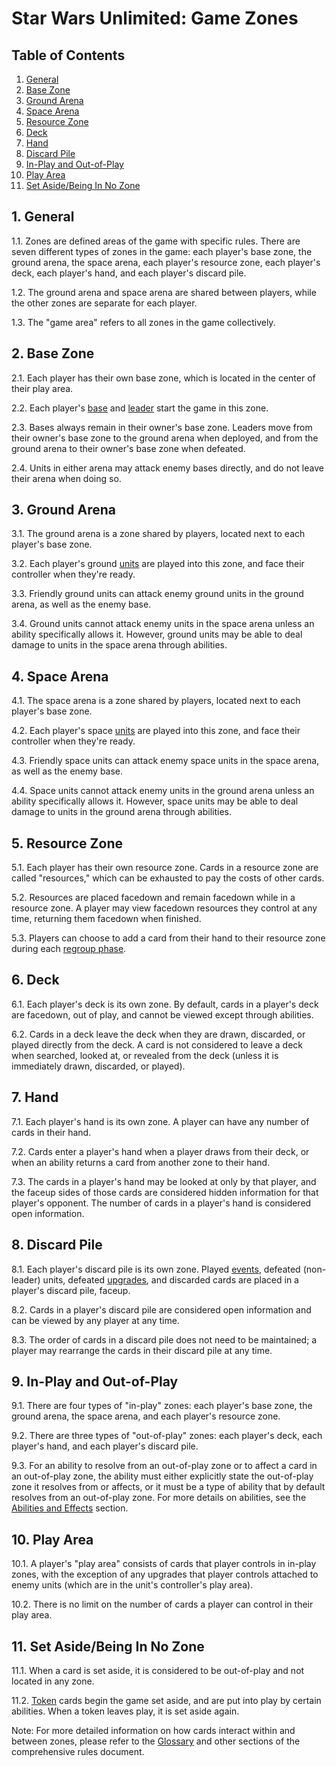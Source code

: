 # Star Wars Unlimited: Game Zones

## Table of Contents
1. [General](#1-general)
2. [Base Zone](#2-base-zone)
3. [Ground Arena](#3-ground-arena)
4. [Space Arena](#4-space-arena)
5. [Resource Zone](#5-resource-zone)
6. [Deck](#6-deck)
7. [Hand](#7-hand)
8. [Discard Pile](#8-discard-pile)
9. [In-Play and Out-of-Play](#9-in-play-and-out-of-play)
10. [Play Area](#10-play-area)
11. [Set Aside/Being In No Zone](#11-set-asidebeing-in-no-zone)

## 1. General
1.1. Zones are defined areas of the game with specific rules. There are seven different types of zones in the game: each player's base zone, the ground arena, the space arena, each player's resource zone, each player's deck, each player's hand, and each player's discard pile.

1.2. The ground arena and space arena are shared between players, while the other zones are separate for each player.

1.3. The "game area" refers to all zones in the game collectively.

## 2. Base Zone
2.1. Each player has their own base zone, which is located in the center of their play area.

2.2. Each player's [base](card-types.md#2-base) and [leader](card-types.md#4-leader) start the game in this zone.

2.3. Bases always remain in their owner's base zone. Leaders move from their owner's base zone to the ground arena when deployed, and from the ground arena to their owner's base zone when defeated.

2.4. Units in either arena may attack enemy bases directly, and do not leave their arena when doing so.

## 3. Ground Arena
3.1. The ground arena is a zone shared by players, located next to each player's base zone.

3.2. Each player's ground [units](card-types.md#5-unit) are played into this zone, and face their controller when they're ready.

3.3. Friendly ground units can attack enemy ground units in the ground arena, as well as the enemy base.

3.4. Ground units cannot attack enemy units in the space arena unless an ability specifically allows it. However, ground units may be able to deal damage to units in the space arena through abilities.

## 4. Space Arena
4.1. The space arena is a zone shared by players, located next to each player's base zone.

4.2. Each player's space [units](card-types.md#5-unit) are played into this zone, and face their controller when they're ready.

4.3. Friendly space units can attack enemy space units in the space arena, as well as the enemy base.

4.4. Space units cannot attack enemy units in the ground arena unless an ability specifically allows it. However, space units may be able to deal damage to units in the ground arena through abilities.

## 5. Resource Zone
5.1. Each player has their own resource zone. Cards in a resource zone are called "resources," which can be exhausted to pay the costs of other cards.

5.2. Resources are placed facedown and remain facedown while in a resource zone. A player may view facedown resources they control at any time, returning them facedown when finished.

5.3. Players can choose to add a card from their hand to their resource zone during each [regroup phase](turn-structure.md#1-regroup-phase).

## 6. Deck
6.1. Each player's deck is its own zone. By default, cards in a player's deck are facedown, out of play, and cannot be viewed except through abilities.

6.2. Cards in a deck leave the deck when they are drawn, discarded, or played directly from the deck. A card is not considered to leave a deck when searched, looked at, or revealed from the deck (unless it is immediately drawn, discarded, or played).

## 7. Hand
7.1. Each player's hand is its own zone. A player can have any number of cards in their hand.

7.2. Cards enter a player's hand when a player draws from their deck, or when an ability returns a card from another zone to their hand.

7.3. The cards in a player's hand may be looked at only by that player, and the faceup sides of those cards are considered hidden information for that player's opponent. The number of cards in a player's hand is considered open information.

## 8. Discard Pile
8.1. Each player's discard pile is its own zone. Played [events](card-types.md#3-event), defeated (non-leader) units, defeated [upgrades](card-types.md#6-upgrade), and discarded cards are placed in a player's discard pile, faceup.

8.2. Cards in a player's discard pile are considered open information and can be viewed by any player at any time.

8.3. The order of cards in a discard pile does not need to be maintained; a player may rearrange the cards in their discard pile at any time.

## 9. In-Play and Out-of-Play
9.1. There are four types of "in-play" zones: each player's base zone, the ground arena, the space arena, and each player's resource zone.

9.2. There are three types of "out-of-play" zones: each player's deck, each player's hand, and each player's discard pile.

9.3. For an ability to resolve from an out-of-play zone or to affect a card in an out-of-play zone, the ability must either explicitly state the out-of-play zone it resolves from or affects, or it must be a type of ability that by default resolves from an out-of-play zone. For more details on abilities, see the [Abilities and Effects](abilities-and-effects.md) section.

## 10. Play Area
10.1. A player's "play area" consists of cards that player controls in in-play zones, with the exception of any upgrades that player controls attached to enemy units (which are in the unit's controller's play area).

10.2. There is no limit on the number of cards a player can control in their play area.

## 11. Set Aside/Being In No Zone
11.1. When a card is set aside, it is considered to be out-of-play and not located in any zone.

11.2. [Token](card-types.md#7-token) cards begin the game set aside, and are put into play by certain abilities. When a token leaves play, it is set aside again.

Note: For more detailed information on how cards interact within and between zones, please refer to the [Glossary](glossary.md) and other sections of the comprehensive rules document.